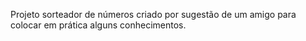 Projeto sorteador de números criado por sugestão de um amigo para colocar em prática alguns conhecimentos.
